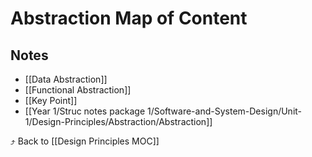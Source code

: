 # Abstraction Map of Content


## Notes
- [[Data Abstraction]]
- [[Functional Abstraction]]
- [[Key Point]]
- [[Year 1/Struc notes package 1/Software-and-System-Design/Unit-1/Design-Principles/Abstraction/Abstraction]]

⤴️ Back to [[Design Principles MOC]]